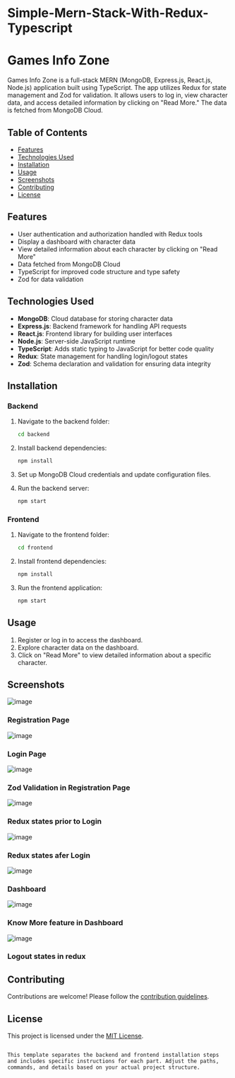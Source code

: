 # Simple-Mern-Stack-With-Redux-Typescript

# Games Info Zone

Games Info Zone is a full-stack MERN (MongoDB, Express.js, React.js, Node.js) application built using TypeScript. The app utilizes Redux for state management and Zod for validation. It allows users to log in, view character data, and access detailed information by clicking on "Read More." The data is fetched from MongoDB Cloud.

## Table of Contents
- [Features](#features)
- [Technologies Used](#technologies-used)
- [Installation](#installation)
- [Usage](#usage)
- [Screenshots](#screenshots)
- [Contributing](#contributing)
- [License](#license)

## Features

- User authentication and authorization handled with Redux tools
- Display a dashboard with character data
- View detailed information about each character by clicking on "Read More"
- Data fetched from MongoDB Cloud
- TypeScript for improved code structure and type safety
- Zod for data validation

## Technologies Used

- **MongoDB**: Cloud database for storing character data
- **Express.js**: Backend framework for handling API requests
- **React.js**: Frontend library for building user interfaces
- **Node.js**: Server-side JavaScript runtime
- **TypeScript**: Adds static typing to JavaScript for better code quality
- **Redux**: State management for handling login/logout states
- **Zod**: Schema declaration and validation for ensuring data integrity

## Installation

### Backend

1. Navigate to the backend folder:

   ```bash
   cd backend
   ```

2. Install backend dependencies:

   ```bash
   npm install
   ```

3. Set up MongoDB Cloud credentials and update configuration files.

4. Run the backend server:

   ```bash
   npm start
   ```

### Frontend

1. Navigate to the frontend folder:

   ```bash
   cd frontend
   ```

2. Install frontend dependencies:

   ```bash
   npm install
   ```

3. Run the frontend application:

   ```bash
   npm start
   ```

## Usage

1. Register or log in to access the dashboard.
2. Explore character data on the dashboard.
3. Click on "Read More" to view detailed information about a specific character.

## Screenshots

![image](https://github.com/MohdSaif-1807/Simple-Mern-Stack-With-Redux-Typescript/assets/113005309/9daeac49-a6e8-4aad-afb5-cf0c2043c2be)
### Registration Page

![image](https://github.com/MohdSaif-1807/Simple-Mern-Stack-With-Redux-Typescript/assets/113005309/74eedfb6-f29b-49c7-a1f4-6a6a980f3e6d)
### Login Page

![image](https://github.com/MohdSaif-1807/Simple-Mern-Stack-With-Redux-Typescript/assets/113005309/ca741fd9-d4fa-49f2-bcd7-60c2f6e4fadb)
### Zod Validation in Registration Page

![image](https://github.com/MohdSaif-1807/Simple-Mern-Stack-With-Redux-Typescript/assets/113005309/b7a5ce5b-8615-4a1e-bb65-b3fa9f530f8b)
### Redux states prior to Login

![image](https://github.com/MohdSaif-1807/Simple-Mern-Stack-With-Redux-Typescript/assets/113005309/04e89d4f-bdac-40de-9269-336c4c1b4edc)
### Redux states afer Login

![image](https://github.com/MohdSaif-1807/Simple-Mern-Stack-With-Redux-Typescript/assets/113005309/3324b15c-7cab-4e92-af12-fb26569de155)
### Dashboard

![image](https://github.com/MohdSaif-1807/Simple-Mern-Stack-With-Redux-Typescript/assets/113005309/3f84c33c-a467-45a4-a9e2-4216d62be477)
### Know More feature in Dashboard

![image](https://github.com/MohdSaif-1807/Simple-Mern-Stack-With-Redux-Typescript/assets/113005309/e260e572-ec2a-45c3-8078-9b2528317eea)
### Logout states in redux

## Contributing

Contributions are welcome! Please follow the [contribution guidelines](CONTRIBUTING.md).

## License

This project is licensed under the [MIT License](LICENSE).
```

This template separates the backend and frontend installation steps and includes specific instructions for each part. Adjust the paths, commands, and details based on your actual project structure.
